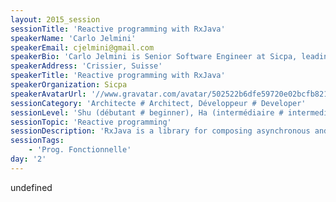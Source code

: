 ```yaml
---
layout: 2015_session
sessionTitle: 'Reactive programming with RxJava'
speakerName: 'Carlo Jelmini'
speakerEmail: cjelmini@gmail.com
speakerBio: 'Carlo Jelmini is Senior Software Engineer at Sicpa, leading global provider of secured identification, traceability and authentication solutions. His current main interests are functional programming and microservices architectures.'
speakerAddress: 'Crissier, Suisse'
speakerTitle: 'Reactive programming with RxJava'
speakerOrganization: Sicpa
speakerAvatarUrl: '//www.gravatar.com/avatar/502522b6dfe59720e02bcfb8213c0cd0?size=200&default=mm'
sessionCategory: 'Architecte # Architect, Développeur # Developer'
sessionLevel: 'Shu (débutant # beginner), Ha (intermédiaire # intermediate)'
sessionTopic: 'Reactive programming'
sessionDescription: 'RxJava is a library for composing asynchronous and event-based programs by using observable sequences. RxJava was created by Netflix as a port of the original .Net Rx library. This talk will explain the basic concepts and then show them in use through several examples using Java 8.'
sessionTags:
    - 'Prog. Fonctionnelle'
day: '2'
---
```


undefined
